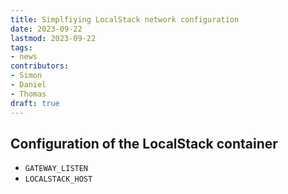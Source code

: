 ```yaml
---
title: Simplfiying LocalStack network configuration
date: 2023-09-22
lastmod: 2023-09-22
tags:
- news
contributors:
- Simon
- Daniel
- Thomas
draft: true
---
```


## Configuration of the LocalStack container

* `GATEWAY_LISTEN`
* `LOCALSTACK_HOST`


